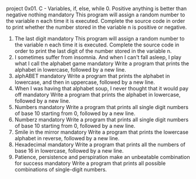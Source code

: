 project
0x01. C - Variables, if, else, while
0. Positive anything is better than negative nothing
mandatory
This program will assign a random number to the variable n each time it is executed. Complete the source code in order to print whether the number stored in the variable n is positive or negative.
1. The last digit
mandatory
This program will assign a random number to the variable n each time it is executed. Complete the source code in order to print the last digit of the number stored in the variable n.
2. I sometimes suffer from insomnia. And when I can't fall asleep, I play what I call the alphabet game
mandatory
Write a program that prints the alphabet in lowercase, followed by a new line.
3. alphABET
mandatory
Write a program that prints the alphabet in lowercase, and then in uppercase, followed by a new line.
4. When I was having that alphabet soup, I never thought that it would pay off
mandatory
Write a program that prints the alphabet in lowercase, followed by a new line.
5. Numbers
mandatory
Write a program that prints all single digit numbers of base 10 starting from 0, followed by a new line.
6. Numberz
mandatory
Write a program that prints all single digit numbers of base 10 starting from 0, followed by a new line.
7. Smile in the mirror
mandatory
Write a program that prints the lowercase alphabet in reverse, followed by a new line.
8. Hexadecimal
mandatory
Write a program that prints all the numbers of base 16 in lowercase, followed by a new line.
9. Patience, persistence and perspiration make an unbeatable combination for success
mandatory
Write a program that prints all possible combinations of single-digit numbers.
